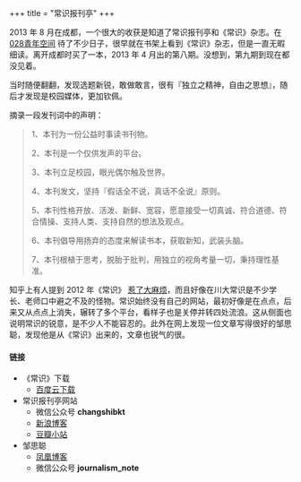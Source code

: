 +++
title = "常识报刊亭"
+++

2013 年 8 月在成都，一个很大的收获是知道了常识报刊亭和《常识》杂志。在 [028青年空间](https://site.douban.com/194168/) 待了不少日子，很早就在书架上看到《常识》杂志，但是一直无暇细读。离开成都时买了一本，2013 年 4 月出的第八期。没想到，第九期到现在都没见着。

当时随便翻翻，发现选题新锐，敢做敢言，很有『独立之精神，自由之思想』，随后才发现是校园媒体，更加钦佩。

摘录一段发刊词中的声明：

> 1、本刊为一份公益时事读书刊物。
>
> 2、本刊是一个仅供发声的平台。
>
> 3、本刊立足校园，眼光偶尔触及世界。
>
> 4、本刊发文，坚持『假话全不说，真话不全说』原则。
>
> 5、本刊性格开放、活泼、新鲜、宽容，愿意接受一切真诚、符合道德、符合情操、支持人类、支持自然的想法及观点。
>
> 6、本刊倡导用扬弃的态度来解读书本，获取新知，武装头脑。
>
> 7、本刊根植于思考，脱胎于批判，用独立的视角考量一切，秉持理性基准。

知乎上有人提到 2012 年《常识》 [惹了大麻烦](https://www.zhihu.com/question/21856922)，而且好像在川大常识是不少学长、老师口中避之不及的怪物。常识始终没有自己的网站，最初好像是在点点，后来又从点点上消失，辗转了多个平台，看样子也是关停并转四处流浪。这从侧面也说明常识的锐意，是不少人不能容忍的。此外在网上发现一位文章写得很好的邹思聪，发现他是从《常识》出来的，文章也锐气的很。

#### 链接

- 《常识》下载
  - [百度云下载](http://pan.baidu.com/s/1jHYw5oy)
- 常识报刊亭网站
  - 微信公众号 **changshibkt**
  - [新浪博客](http://blog.sina.com.cn/changshibaokanting)
  - [豆瓣小站](https://site.douban.com/248201/)
- 邹思聪
  - [凤凰博客](http://zsclovedwx1314.blog.ifeng.com/article/25670882.html)
  - 微信公众号 **journalism_note**
